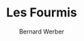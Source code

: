 ---
permalink: false
title: Les Fourmis
author: Bernard Werber
year: 1991
width: 10.8
height: 17.8
pages: 315
color: '#5D879C'
revertCtaColor: true
publisher: Le Livre de poche
link: https://www.livredepoche.com/livre/les-fourmis-les-fourmis-tome-1-9782253063339
description: "La notion scienfitique de qualia est passionnante : quel effet cela fait-il d'être <em>autre</em> chose, de ressentir autre chose que ce que l'on ressent soi-même ? Ce roman est certes un <i>thriller</i> animalier, mais bien au-delà, il s'agit d'une expérience de pensée fascinante pour mettre le lecteur à la place d'une fourmi, avec le minimum d'anthropomorphisme nécessaire. L'objectif est fou, et impossible : nous ne saurons jamais ce que ressent une fourmi. Et pourtant, ce livre permet de ressentir... autre chose."
---